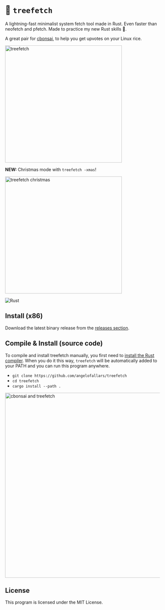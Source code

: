 # 🌳 `treefetch`

A lightning-fast minimalist system fetch tool made in Rust. Even faster than neofetch and pfetch. Made to practice my new Rust skills 🦀.

A great pair for [cbonsai](https://gitlab.com/jallbrit/cbonsai), to help you get upvotes on your Linux rice.

<img src="https://user-images.githubusercontent.com/39676098/145780007-f612ceff-7414-4bbe-af14-e2d48004ed9d.png" alt="treefetch" width=380px>

**NEW:** Christmas mode with `treefetch -xmas`!

<img src="https://user-images.githubusercontent.com/39676098/145915591-aff4cd4e-1792-4cac-b266-98575d6fa6b5.png" alt="treefetch christmas" width=380px>

![Rust](https://img.shields.io/badge/rust-%23000000.svg?style=for-the-badge&logo=rust&logoColor=white)

## Install (x86)

Download the latest binary release from the [releases section](https://github.com/angelofallars/treefetch/releases).

## Compile & Install (source code)

To compile and install treefetch manually, you first need to [install the Rust
compiler](https://www.rust-lang.org/tools/install). When you do it this way,
`treefetch` will be automatically added to your PATH and you can run this
program anywhere.

- `git clone https://github.com/angelofallars/treefetch`
- `cd treefetch`
- `cargo install --path .`

<img src="https://user-images.githubusercontent.com/39676098/145779840-59f1d0ef-7577-408c-a9fb-ce93b262c7df.png" alt="cbonsai and treefetch" width=600px>


## License

This program is licensed under the MIT License.

